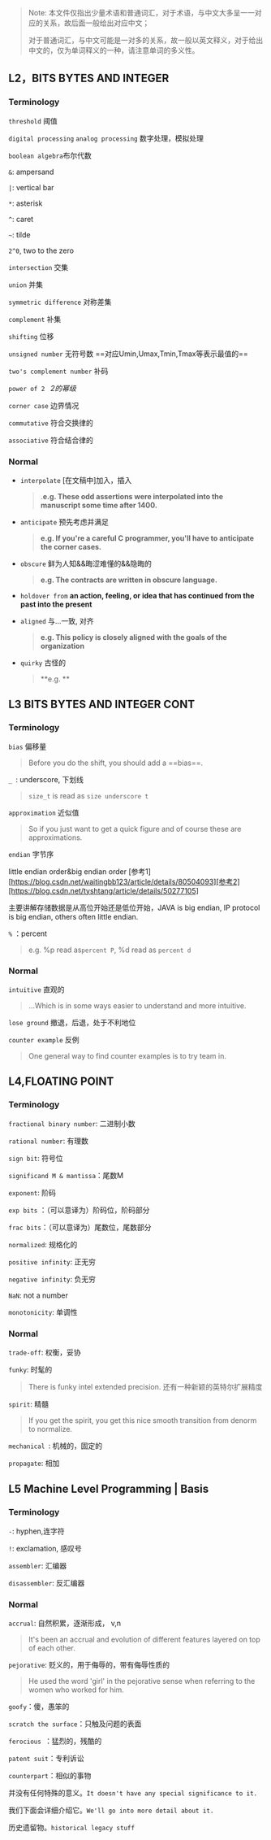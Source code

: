 > Note: 本文件仅指出少量术语和普通词汇，对于术语，与中文大多呈一一对应的关系，故后面一般给出对应中文；
>
> 对于普通词汇，与中文可能是一对多的关系，故一般以英文释义，对于给出中文的，仅为单词释义的一种，请注意单词的多义性。

## L2，BITS BYTES AND INTEGER

### Terminology

`threshold` 阈值

`digital processing` `analog processing` 数字处理，模拟处理

`boolean algebra`布尔代数

`&`: ampersand 

`|`:  vertical bar 

`*`: asterisk 

`^`: caret

`~`: tilde 

`2^0`, two to the zero

`intersection` 交集

`union` 并集

`symmetric difference` 对称差集

`complement` 补集

`shifting` 位移

`unsigned number` 无符号数  ==对应Umin,Umax,Tmin,Tmax等表示最值的==

`two's complement number` 补码

`power of 2 `     *2的幂级*

`corner case`   边界情况

`commutative` 符合交换律的

`associative` 符合结合律的





### Normal

- `interpolate` [在文稿中]加入，插入

  > .**e.g. These odd assertions were interpolated into the manuscript some time after 1400.**

- `anticipate` 预先考虑并满足 

  > **e.g. If you're a careful C programmer, you'll have to anticipate the corner cases.**

- `obscure`  鲜为人知&&晦涩难懂的&&隐晦的

  > **e.g. The contracts are written in obscure language.**

- `holdover from`  **an action, feeling, or idea that has continued from the past into the present**

- `aligned`  与...一致, 对齐

  > **e.g. This policy is closely aligned with the goals of the organization**

- `quirky`  古怪的

  > **e.g.  **



## L3  BITS BYTES AND INTEGER CONT

### Terminology

`bias` 偏移量

> Before you do the shift, you should add a ==bias==.

`_ `:  underscore, 下划线

> `size_t` is read as `size underscore t`

`approximation` 近似值

> So if you just want to get a quick  figure and of course these are approximations.

`endian`  字节序

little endian order&big endian order [参考1][https://blog.csdn.net/waitingbb123/article/details/80504093][参考2][https://blog.csdn.net/tyshtang/article/details/50277105]

主要讲解存储数据是从高位开始还是低位开始，JAVA is big endian, IP protocol is big endian, others often little endian.

`%` ：percent

> e.g. %p read as`percent P`, %d read as `percent d`

### Normal

`intuitive` 直观的  

> ...Which is in some ways easier to understand and more intuitive.

`lose ground` 撤退，后退，处于不利地位

`counter example` 反例

> One general way to find counter examples is to try team in.

## L4,FLOATING POINT

### Terminology

`fractional binary number`: 二进制小数

`rational number`: 有理数

`sign bit`: 符号位

`significand M & mantissa`：尾数M

`exponent`: 阶码

 `exp bits` ：（可以意译为）阶码位，阶码部分

`frac bits`：（可以意译为）尾数位，尾数部分

`normalized`: 规格化的 

`positive infinity`: 正无穷

`negative infinity`: 负无穷

`NaN`: not a number

`monotonicity`: 单调性

### Normal

`trade-off`: 权衡，妥协

`funky`: 时髦的

> There is funky intel extended precision. 还有一种新颖的英特尔扩展精度

`spirit`: 精髓

> If you get the spirit, you get  this nice smooth transition from denorm to normalize.

`mechanical `: 机械的，固定的

`propagate`: 相加



## L5 Machine Level Programming | Basis

### Terminology

`-`: hyphen,连字符

`!`: exclamation, 感叹号

`assembler`: 汇编器

`disassembler`: 反汇编器

### Normal

`accrual`: 自然积累，逐渐形成， v,n

> It's been an accrual and evolution of different features layered on top of each other.

`pejorative`:  贬义的，用于侮辱的，带有侮辱性质的

> He used the word 'girl' in the pejorative sense when referring to the women who worked for him.

`goofy`：傻，愚笨的

`scratch the surface`：只触及问题的表面

`ferocious `：猛烈的，残酷的

`patent suit`：专利诉讼

`counterpart`：相似的事物

并没有任何特殊的意义。`It doesn't have any special significance to it.`

我们下面会详细介绍它。`We'll go into more detail about it.`

历史遗留物。`historical legacy stuff`

